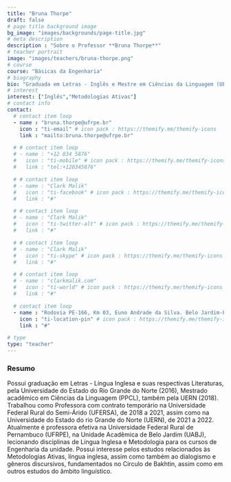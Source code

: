 ```yaml
---
title: "Bruna Thorpe"
draft: false
# page title background image
bg_image: "images/backgrounds/page-title.jpg"
# meta description
description : "Sobre o Professor **Bruna Thorpe**"
# teacher portrait
image: "images/teachers/bruna-thorpe.png"
# course
course: "Básicas da Engenharia"
# biography
bio: "Graduada em Letras - Inglês e Mestre em Ciências da Linguagem (UERN), atuou como professora na UFERSA e UERN. Atualmente, é professora efetiva na UFRPE (UABJ), com foco em Língua Inglesa, Metodologia, Metodologias Ativas e gêneros discursivos no Círculo de Bakhtin."
# interest
interest: ["Inglês","Metodologias Ativas"]
# contact info
contact:
  # contact item loop
  - name : "bruna.thorpe@ufrpe.br"
    icon : "ti-email" # icon pack : https://themify.me/themify-icons
    link : "mailto:bruna.thorpe@ufrpe.br"

  # # contact item loop
  # - name : "+12 034 5876"
  #   icon : "ti-mobile" # icon pack : https://themify.me/themify-icons
  #   link : "tel:+120345876"

  # # contact item loop
  # - name : "Clark Malik"
  #   icon : "ti-facebook" # icon pack : https://themify.me/themify-icons
  #   link : "#"

  # # contact item loop
  # - name : "Clark Malik"
  #   icon : "ti-twitter-alt" # icon pack : https://themify.me/themify-icons
  #   link : "#"

  # # contact item loop
  # - name : "Clark Malik"
  #   icon : "ti-skype" # icon pack : https://themify.me/themify-icons
  #   link : "#"

  # # contact item loop
  # - name : "clarkmalik.com"
  #   icon : "ti-world" # icon pack : https://themify.me/themify-icons
  #   link : "#"

  # contact item loop
  - name : "Rodovia PE-166, Km 03, Euno Andrade da Silva. Belo Jardim-PE. CEP: 55156-580"
    icon : "ti-location-pin" # icon pack : https://themify.me/themify-icons
    link : "#"

# type
type: "teacher"
---
```


### Resumo

Possui graduação em Letras - Língua Inglesa e suas respectivas Literaturas, pela Universidade do Estado do Rio Grande do Norte (2016), Mestrado acadêmico em Ciências da Linguagem (PPCL), também pela UERN (2018). Trabalhou como Professora com contrato temporário na Universidade Federal Rural do Semi-Árido (UFERSA), de 2018 a 2021, assim como na Universidade do Estado do rio Grande do Norte (UERN), de 2021 a 2022. Atualmente é professora efetiva na Universidade Federal Rural de Pernambuco (UFRPE), na Unidade Acadêmica de Belo Jardim (UABJ), lecionando disciplinas de Língua Inglesa e Metodologia para os cursos de Engenharia da unidade. Possui interesse pelos estudos relacionados às Metodologias Ativas, língua inglesa, assim como também ao dialogismo e gêneros discursivos, fundamentados no Círculo de Bakhtin, assim como em outros estudos do âmbito linguístico. 